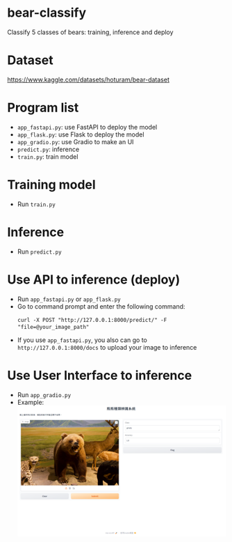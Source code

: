 # bear-classify
Classify 5 classes of bears: training, inference and deploy
# Dataset
https://www.kaggle.com/datasets/hoturam/bear-dataset
# Program list
* `app_fastapi.py`: use FastAPI to deploy the model  
* `app_flask.py`: use Flask to deploy the model  
* `app_gradio.py`: use Gradio to make an UI  
* `predict.py`: inference  
* `train.py`: train model  
# Training model
* Run `train.py`
# Inference
* Run `predict.py`
# Use API to inference (deploy)
* Run `app_fastapi.py` or `app_flask.py`
* Go to command prompt and enter the following command:
  ```
  curl -X POST "http://127.0.0.1:8000/predict/" -F "file=@your_image_path"
  ```
* If you use `app_fastapi.py`, you also can go to `http://127.0.0.1:8000/docs` to upload your image to inference
# Use User Interface to inference
* Run `app_gradio.py`
* Example:
  ![](https://github.com/eunice1226/bear-classify/blob/main/gradio_demo.png)
